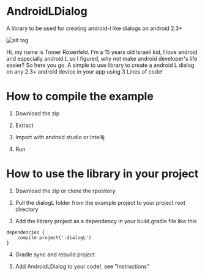 AndroidLDialog
==============

A library to be used for creating android-l like dialogs on android 2.3+

![alt tag](http://i.picresize.com/images/2014/09/09/scwTa.png)


Hi, my name is Tomer Rosenfeld.
I'm a 15 years old Israeli kid, I love android and especially android L so I figured, why not make android developer's life easier?
So here you go.
A simple to use library to create a android L dialog on any 2.3+ android device in your app using 3 Lines of code! 

How to compile the example
==========================
1. Download the zip

2. Extract

3. Import with android studio or intellij

4. Run


How to use the library in your project
======================================

1. Download the zip or clone the rpository

2. Pull the dialogL folder from the example project to your project root directory

3. Add the library project as a dependency in your build.gradle file like this

```
dependencies {
    compile project(':dialogL')
}
```
4. Gradle sync and rebuild project

5. Add AndroidLDialog to your code!, see "Instructions"
